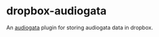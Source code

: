# dropbox-audiogata

An [audiogata](https://www.audiogata.com) plugin for storing audiogata data in dropbox.
